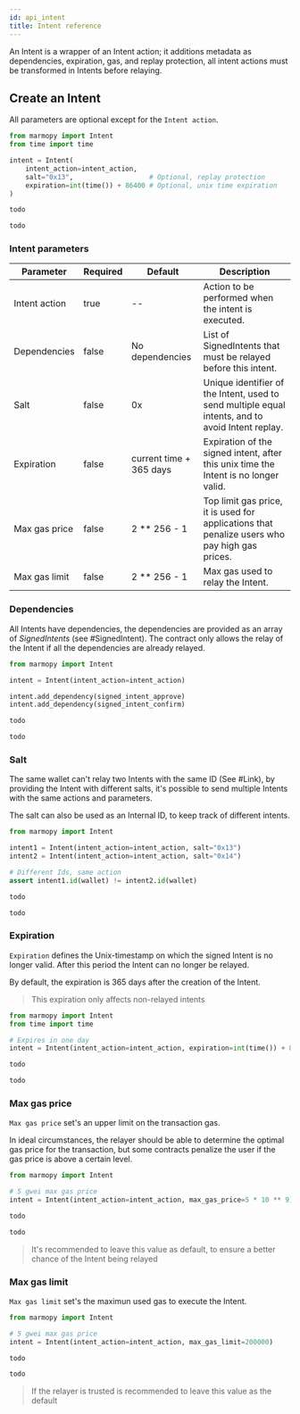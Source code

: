 ```yaml
---
id: api_intent
title: Intent reference
---
```


An Intent is a wrapper of an Intent action; it additions metadata as dependencies, expiration, gas, and replay protection, all intent actions must be transformed in Intents before relaying.

## Create an Intent

All parameters are optional except for the `Intent action`.

<!--DOCUSAURUS_CODE_TABS-->
<!--Python-->
```python
from marmopy import Intent
from time import time

intent = Intent(
    intent_action=intent_action,
    salt="0x13",                   # Optional, replay protection
    expiration=int(time()) + 86400 # Optional, unix time expiration
)
```
<!--JavaScript-->
```js
todo
```
<!--Java-->
```java
todo
```
<!--END_DOCUSAURUS_CODE_TABS-->

### Intent parameters

| Parameter     | Required | Default                 | Description                                                                                       |
|---------------|----------|-------------------------|---------------------------------------------------------------------------------------------------|
| Intent action | true     | --                      | Action to be performed when the intent is executed.                                               |
| Dependencies  | false    | No dependencies         | List of SignedIntents that must be relayed before this intent.                                    |
| Salt          | false    | 0x                      | Unique identifier of the Intent, used to send multiple equal intents, and to avoid Intent replay. |
| Expiration    | false    | current time + 365 days | Expiration of the signed intent, after this unix time the Intent is no longer valid.              |
| Max gas price | false    | 2 ** 256 - 1            | Top limit gas price, it is used for applications that penalize users who pay high gas prices.     |
| Max gas limit | false    | 2 ** 256 - 1            | Max gas used to relay the Intent.                                                                 |

### Dependencies

All Intents have dependencies, the dependencies are provided as an array of *SignedIntents* (see #SignedIntent). The contract only allows the relay of the Intent if all the dependencies are already relayed.

<!--DOCUSAURUS_CODE_TABS-->
<!--Python-->
```python
from marmopy import Intent

intent = Intent(intent_action=intent_action)

intent.add_dependency(signed_intent_approve)
intent.add_dependency(signed_intent_confirm)
```
<!--JavaScript-->
```js
todo
```
<!--Java-->
```java
todo
```
<!--END_DOCUSAURUS_CODE_TABS-->

### Salt

The same wallet can't relay two Intents with the same ID (See #Link), by providing the Intent with different salts, it's possible to send multiple Intents with the same actions and parameters. 

The salt can also be used as an Internal ID, to keep track of different intents.

<!--DOCUSAURUS_CODE_TABS-->
<!--Python-->
```python
from marmopy import Intent

intent1 = Intent(intent_action=intent_action, salt="0x13")
intent2 = Intent(intent_action=intent_action, salt="0x14")

# Different Ids, same action
assert intent1.id(wallet) != intent2.id(wallet)
```
<!--JavaScript-->
```js
todo
```
<!--Java-->
```java
todo
```
<!--END_DOCUSAURUS_CODE_TABS-->

### Expiration

`Expiration` defines the Unix-timestamp on which the signed Intent is no longer valid. After this period the Intent can no longer be relayed.

By default, the expiration is 365 days after the creation of the Intent.

> This expiration only affects non-relayed intents

<!--DOCUSAURUS_CODE_TABS-->
<!--Python-->
```python
from marmopy import Intent
from time import time

# Expires in one day
intent = Intent(intent_action=intent_action, expiration=int(time()) + 86400)
```
<!--JavaScript-->
```js
todo
```
<!--Java-->
```java
todo
```
<!--END_DOCUSAURUS_CODE_TABS-->

### Max gas price

`Max gas price` set's an upper limit on the transaction gas.

In ideal circumstances, the relayer should be able to determine the optimal gas price for the transaction, but some contracts penalize the user if the gas price is above a certain level.

<!--DOCUSAURUS_CODE_TABS-->
<!--Python-->
```python
from marmopy import Intent

# 5 gwei max gas price
intent = Intent(intent_action=intent_action, max_gas_price=5 * 10 ** 9)
```
<!--JavaScript-->
```js
todo
```
<!--Java-->
```java
todo
```
<!--END_DOCUSAURUS_CODE_TABS-->

> It's recommended to leave this value as default, to ensure a better chance of the Intent being relayed

### Max gas limit

`Max gas limit` set's the maximun used gas to execute the Intent.

<!--DOCUSAURUS_CODE_TABS-->
<!--Python-->
```python
from marmopy import Intent

# 5 gwei max gas price
intent = Intent(intent_action=intent_action, max_gas_limit=200000)
```
<!--JavaScript-->
```js
todo
```
<!--Java-->
```java
todo
```
<!--END_DOCUSAURUS_CODE_TABS-->

> If the relayer is trusted is recommended to leave this value as the default
